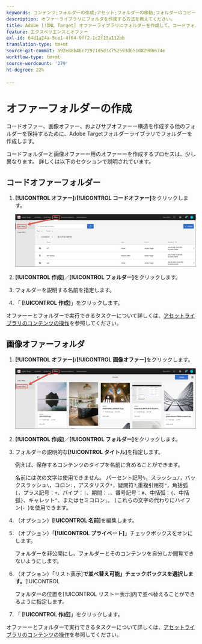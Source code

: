 ```yaml
---
keywords: コンテンツ;フォルダーの作成;アセット;フォルダーの移動;フォルダーのコピー;フォルダーの削除;フォルダーのダウンロード;フォルダー
description: オファーライブラリにフォルダを作成する方法を教えてください。
title: Adobe [!DNL Target] オファーライブラリにフォルダーを作成して、コードフォルダーや画像オファーー、およびその他のフォルダーを保持する方法を説明します。
feature: エクスペリエンスとオファー
exl-id: 64d1a24a-5ce1-4f64-9ff2-1c2f13a112bb
translation-type: tm+mt
source-git-commit: a92e88b46c72971d5d3c752593d651d8290b674e
workflow-type: tm+mt
source-wordcount: '279'
ht-degree: 22%

---
```


# オファーフォルダーの作成

コードオファー、画像オファー、およびサブオファーー構造を作成する他のフォルダーを保持するために、Adobe Targetフォルダーライブラリでフォルダーを作成します。

コードフォルダーと画像オファーー用のオファーーを作成するプロセスは、少し異なります。 詳しくは以下のセクションで説明されています。

## コードオファーフォルダー

1. **[!UICONTROL オファー]**/**[!UICONTROL コードオファー]**&#x200B;をクリックします。

   ![「コードオファー」タブ](/help/c-experiences/c-manage-content/assets/code-offers-tab.png)

1. **[!UICONTROL 作成]**／**[!UICONTROL フォルダー]**&#x200B;をクリックします。

1. フォルダーを説明する名前を指定します。

1. 「 **[!UICONTROL 作成]**」をクリックします。

オファーーとフォルダーで実行できるタスクーについて詳しくは、[アセットライブラリのコンテンツの操作](/help/c-experiences/c-manage-content/assets-working.md)を参照してください。

## 画像オファーフォルダ

1. **[!UICONTROL オファー]**/**[!UICONTROL 画像オファー]**&#x200B;をクリックします。

   ![「画像オファー」タブ](/help/c-experiences/c-manage-content/assets/image-offers-tab.png)

1. **[!UICONTROL 作成]**／**[!UICONTROL フォルダー]**&#x200B;をクリックします。
1. フォルダーの説明的な&#x200B;**[!UICONTROL タイトル]**&#x200B;を指定します。

   例えば、保存するコンテンツのタイプを名前に含めることができます。

   名前には次の文字は使用できません。 パーセント記号`%`，スラッシュ`/`，バックスラッシュ`\`，コロン`:`，アスタリスク`*`，疑問符`?`,重複引用符`"`，角括弧`[`，プラス記号：`+`、パイプ：`|`、期間：`.`、番号記号：`#`、中括弧：`{`、中括弧`}`、キャレット`^`、またはセミコロン`;`。 `]`これらの文字の代わりにハイフン(`- `)を使用できます。

1. （オプション）**[!UICONTROL 名前]**&#x200B;を編集します。
1. （オプション）「**[!UICONTROL プライベート]**」チェックボックスをオンにします。

   フォルダーを非公開にし、フォルダーとそのコンテンツを自分しか閲覧できないようにします。

1. （オプション）「リスト表示&#x200B;]**で並べ替え可能」チェックボックスを選択します。**[!UICONTROL 

   フォルダーの位置を[!UICONTROL リストー表示]内で並べ替えることができるように指定します。

1. 「 **[!UICONTROL 作成]**」をクリックします。

オファーーとフォルダーで実行できるタスクーについて詳しくは、[アセットライブラリのコンテンツの操作](/help/c-experiences/c-manage-content/assets-working.md)を参照してください。

